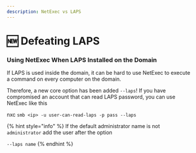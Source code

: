 ```yaml
---
description: NetExec vs LAPS
---
```


# 🆕 Defeating LAPS

### Using NetExec When LAPS Installed on the Domain

If LAPS is used inside the domain, it can be hard to use NetExec to execute a command on every computer on the domain.

Therefore, a new core option has been added `--laps`! If you have compromised an account that can read LAPS password, you can use NetExec like this

nxc `smb <ip> -u user-can-read-laps -p pass --laps`

{% hint style="info" %}
If the default administrator name is not `administrator` add the user after the option

`--laps name`
{% endhint %}
